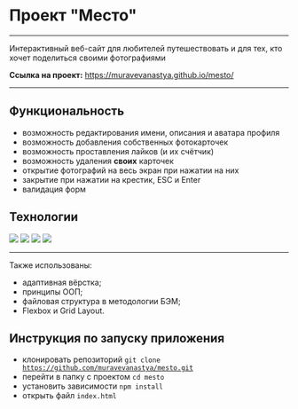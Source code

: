 # Проект "Место"

---

Интерактивный веб-сайт для любителей путешествовать и для тех, кто хочет поделиться своими фотографиями


__Ссылка на проект:__ https://muravevanastya.github.io/mesto/

---

## Функциональность
* возможность редактирования имени, описания и аватара профиля
* возможность добавления собственных фотокарточек
* возможность проставления лайков (и их счётчик)
* возможность удаления __своих__ карточек
* открытие фотографий на весь экран при нажатии на них
* закрытие при нажатии на крестик, ESC и Enter
* валидация форм

## Технологии
<div>
  <img src="https://img.shields.io/badge/HTML5-red?style=for-the-badge&logo=HTML5&logoColor=white"/>
  <img src="https://img.shields.io/badge/CSS3-teal?style=for-the-badge&logo=CSS3&logoColor=white"/>
  <img src="https://img.shields.io/badge/JavaScript-gold?style=for-the-badge&logo=JavaScript&logoColor=white"/>
  <img src="https://img.shields.io/badge/Webpack-blue?style=for-the-badge&logo=Webpack&logoColor=white"/>
</div>

---

Также использованы:
* адаптивная вёрстка;
* принципы ООП;
* файловая структура в методологии БЭМ;
* Flexbox и Grid Layout.

## Инструкция по запуску приложения
* клонировать репозиторий <code>git clone https://github.com/muravevanastya/mesto.git</code>
* перейти в папку с проектом <code>cd mesto</code>
* установить зависимости <code>npm install</code>
* открыть файл <code>index.html</code>
